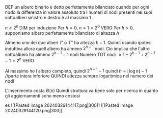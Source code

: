 DEF un albero binario è detto perfettamente bilanciato quando per ogni nodo la differenza in valore assoluto tra i numeri di nodi presenti nei suoi sottoalberi sinistro e destro è al massimo 1

$n \geq 2^h$
DIM per induzione
Per $h=0$, $n=1=2^0$ VERO
Per $h>0$, supponiamo albero perfettamente bilanciato di altezza $h$

Almeno uno dei due alberi $T'$ o $T''$ ha altezza $h-1$. 
Quindi usando ipotesi induttiva allora quell albero ha almeno $2^{h-1}$ nodi. Cio implica che l'altro sottoalbero ha almeno $2^{h-1} -1$ nodi
Numero TOT nodi $\geq 1 + 2^{h-1} + 2^{h-1} -1 = 2^h$ VERO

Al massimo ho l albero completo, quindi $2^{h+1} -1$ quindi $h=\lfloor\log n\rfloor -1$ //parte intera inferiore
QUINDI altezza sempre logaritmica nel numero dei nodi

L'inserimento costa $\Theta(n)$
Quindi struttura va bene solo per ricerca in quanto gli aggiornamenti sono meno costosi

es
![[Pasted image 20240329144117.png|300]]
![[Pasted image 20240329144120.png|300]]